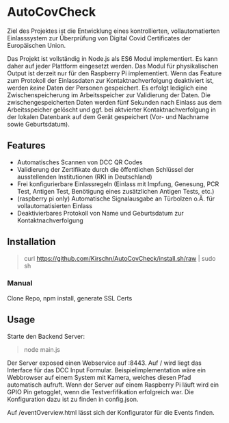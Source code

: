# AutoCovCheck

Ziel des Projektes ist die Entwicklung eines kontrollierten, vollautomatierten Einlasssystem zur Überprüfung von Digital Covid Certificates der Europäischen Union.

Das Projekt ist vollständig in Node.js als ES6 Modul implementiert. Es kann daher auf jeder Plattform eingesetzt werden. Das Modul für physikalischen Output ist derzeit nur für den Raspberry Pi implementiert. Wenn das Feature zum Protokoll der Einlassdaten zur Kontaktnachverfolgung deaktiviert ist, werden *keine* Daten der Personen gespeichert. Es erfolgt lediglich eine Zwischenspeicherung im Arbeitsspeicher zur Validierung der Daten. Die zwischengespeicherten Daten werden fünf Sekunden nach Einlass aus dem Arbeitsspeicher gelöscht und ggf. bei aktvierter Kontaktnachverfolgung in der lokalen Datenbank auf dem Gerät gespeichert (Vor- und Nachname sowie Geburtsdatum).

## Features
 - Automatisches Scannen von DCC QR Codes
 - Validierung der Zertifikate durch die öffentlichen Schlüssel der ausstellenden Institutionen (RKI in Deutschland)
 - Frei konfigurierbare Einlassregeln (Einlass mit Impfung, Genesung, PCR Test, Antigen Test, Benötigung eines zusätzlichen Antigen Tests, etc.)
 - (raspberry pi only) Automatische Signalausgabe an Türbolzen o.Ä. für vollautomatisierten Einlass
 - Deaktivierbares Protokoll von Name und Geburtsdatum zur Kontaktnachverfolgung

## Installation

> curl https://github.com/Kirschn/AutoCovCheck/install.sh/raw | sudo sh

### Manual

Clone Repo, npm install, generate SSL Certs

## Usage

Starte den Backend Server:

> node main.js

Der Server exposed einen Webservice auf :8443. Auf / wird liegt das Interface für das DCC Input Formular. Beispielimplementation wäre ein Webbrowser auf einem System mit Kamera, welches diesen Pfad automatisch aufruft. Wenn der Server auf einem Raspberry Pi läuft wird ein GPIO Pin getogglet, wenn die Testverfifikation erfolgreich war. Die Konfiguration dazu ist zu finden in config.json. 

Auf /eventOverview.html lässt sich der Konfigurator für die Events finden.
